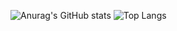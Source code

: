 ![Anurag's GitHub stats](https://github-readme-stats.vercel.app/api?username=BryamMonroe&show_icons=true&theme=merko)
![Top Langs](https://github-readme-stats.vercel.app/api/top-langs/?username=anuraghazra&layout=compact)
